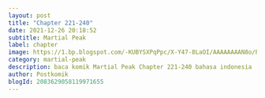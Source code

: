 ```yaml
---
layout: post 
title: "Chapter 221-240"
date: 2021-12-26 20:18:52
subtitle: Martial Peak
label: chapter
image: https://1.bp.blogspot.com/-KUBYSXPqPpc/X-Y47-8LaOI/AAAAAAAAN8o/PoISUbuP1Lc4qQ3ql9bTpdviOAEIz2omgCLcBGAsYHQ/s72-c/1.jpg
category: martial-peak
description: baca komik Martial Peak Chapter 221-240 bahasa indonesia 
author: Postkomik
blogId: 2083629058119971655
---
```

